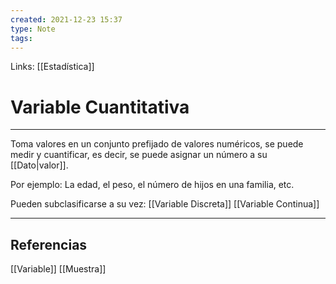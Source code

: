 ```yaml
---
created: 2021-12-23 15:37
type: Note
tags:
---
```


Links: [[Estadística]]

# Variable Cuantitativa
---

Toma valores en un conjunto prefijado de valores numéricos, se puede medir y cuantificar, es decir, se puede asignar un número a su [[Dato|valor]].

Por ejemplo: La edad, el peso, el número de hijos en una familia, etc.

Pueden subclasificarse a su vez:
[[Variable Discreta]]
[[Variable Continua]]

---

## Referencias
[[Variable]]
[[Muestra]]